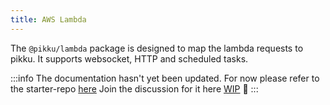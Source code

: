 ```yaml
---
title: AWS Lambda
---
```


The `@pikku/lambda` package is designed to map the lambda requests to pikku. It supports websocket, HTTP and scheduled tasks.


:::info
The documentation hasn't yet been updated. For now please refer to the starter-repo [here](https://github.com/pikku/workspace-starter/tree/master/backends/serverless)
Join the discussion for it here [WIP](https://github.com/pikku/pikku.io/issues/2)
 🚧
:::